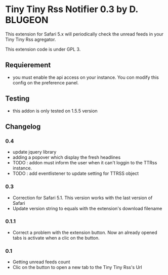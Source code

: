 Tiny Tiny Rss Notifier 0.3 by D. BLUGEON
==================================

This extension for Safari 5.x will periodically check the unread feeds in your Tiny Tiny Rss agregator.

This extension code is under GPL 3.

Requierement
---------
* you must enable the api access on your instance. You con modify this config on the preference panel.


Testing
--------
* this addon is only tested on 1.5.5 version


Changelog
---------
### 0.4

* update jquery library
* adding a popover which display the fresh headlines
* TODO : addon must inform the user when it can't loggin to the TTRss instance.
* TODO : add eventlistener to update setting for TTRSS object

### 0.3

* Correction for Safari 5.1. This version works with the last version of Safari
* Update version string to equals with the extension's download filename

### 0.1.1

* Correct a problem with the extension button. Now an already opened tabs is activate when a clic on the button.

### 0.1

* Getting unread feeds count
* Clic on the button to open a new tab to the Tiny Tiny Rss's Url

